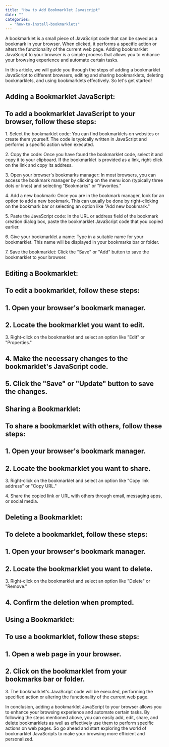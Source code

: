 ```yaml
---
title: "How to Add Bookmarklet Javascript"
date: ""
categories: 
  - "how-to-install-bookmarklets"
---
```


A bookmarklet is a small piece of JavaScript code that can be saved as a bookmark in your browser. When clicked, it performs a specific action or alters the functionality of the current web page. Adding bookmarklet JavaScript to your browser is a simple process that allows you to enhance your browsing experience and automate certain tasks.

In this article, we will guide you through the steps of adding a bookmarklet JavaScript to different browsers, editing and sharing bookmarklets, deleting bookmarklets, and using bookmarklets effectively. So let's get started!

## Adding a Bookmarklet JavaScript:

## To add a bookmarklet JavaScript to your browser, follow these steps:

1\. Select the bookmarklet code: You can find bookmarklets on websites or create them yourself. The code is typically written in JavaScript and performs a specific action when executed.

2\. Copy the code: Once you have found the bookmarklet code, select it and copy it to your clipboard. If the bookmarklet is provided as a link, right-click on the link and copy its address.

3\. Open your browser's bookmarks manager: In most browsers, you can access the bookmark manager by clicking on the menu icon (typically three dots or lines) and selecting "Bookmarks" or "Favorites."

4\. Add a new bookmark: Once you are in the bookmark manager, look for an option to add a new bookmark. This can usually be done by right-clicking on the bookmark bar or selecting an option like "Add new bookmark."

5\. Paste the JavaScript code: In the URL or address field of the bookmark creation dialog box, paste the bookmarklet JavaScript code that you copied earlier.

6\. Give your bookmarklet a name: Type in a suitable name for your bookmarklet. This name will be displayed in your bookmarks bar or folder.

7\. Save the bookmarklet: Click the "Save" or "Add" button to save the bookmarklet to your browser.

## Editing a Bookmarklet:

## To edit a bookmarklet, follow these steps:

## 1\. Open your browser's bookmark manager.

## 2\. Locate the bookmarklet you want to edit.

3\. Right-click on the bookmarklet and select an option like "Edit" or "Properties."

## 4\. Make the necessary changes to the bookmarklet's JavaScript code.

## 5\. Click the "Save" or "Update" button to save the changes.

## Sharing a Bookmarklet:

## To share a bookmarklet with others, follow these steps:

## 1\. Open your browser's bookmark manager.

## 2\. Locate the bookmarklet you want to share.

3\. Right-click on the bookmarklet and select an option like "Copy link address" or "Copy URL."

4\. Share the copied link or URL with others through email, messaging apps, or social media.

## Deleting a Bookmarklet:

## To delete a bookmarklet, follow these steps:

## 1\. Open your browser's bookmark manager.

## 2\. Locate the bookmarklet you want to delete.

3\. Right-click on the bookmarklet and select an option like "Delete" or "Remove."

## 4\. Confirm the deletion when prompted.

## Using a Bookmarklet:

## To use a bookmarklet, follow these steps:

## 1\. Open a web page in your browser.

## 2\. Click on the bookmarklet from your bookmarks bar or folder.

3\. The bookmarklet's JavaScript code will be executed, performing the specified action or altering the functionality of the current web page.

In conclusion, adding a bookmarklet JavaScript to your browser allows you to enhance your browsing experience and automate certain tasks. By following the steps mentioned above, you can easily add, edit, share, and delete bookmarklets as well as effectively use them to perform specific actions on web pages. So go ahead and start exploring the world of bookmarklet JavaScripts to make your browsing more efficient and personalized.

